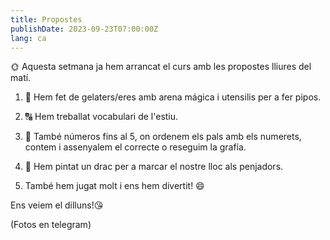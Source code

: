```yaml
---
title: Propostes
publishDate: 2023-09-23T07:00:00Z
lang: ca
---
```


🌞 Aquesta setmana ja hem arrancat el curs amb les propostes lliures del matí.

1. 🍦 Hem fet de gelaters/eres amb arena mágica i utensilis per a fer pipos.

2. 🔠 Hem treballat vocabulari de l'estiu.

3. 🔢 També números fins al 5, on ordenem els pals amb els numerets, contem i assenyalem el correcte o reseguim la grafía.

4. 🎨 Hem pintat un drac per a marcar el nostre lloc als penjadors.

5. També hem jugat molt i ens hem divertit! 😄

Ens veiem el dilluns!😘

(Fotos en telegram)
